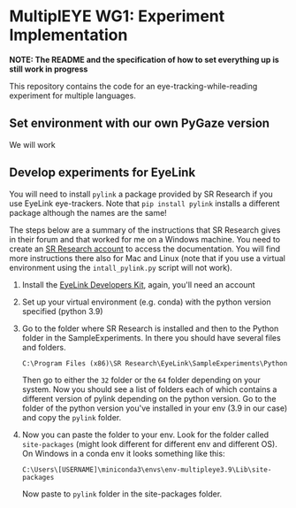 # MultiplEYE WG1: Experiment Implementation

**NOTE: The README and the specification of how to set everything up is still work in progress**

This repository contains the code for an eye-tracking-while-reading experiment for multiple languages.

## Set environment with our own PyGaze version
We will work 

## Develop experiments for EyeLink
You will need to install `pylink` a package provided by SR Research if you use EyeLink eye-trackers. 
Note that `pip install pylink` installs a different package although the names are the same!

The steps below are a summary of the instructions that SR Research gives in their forum and that worked for 
me on a Windows machine. You need to create an [SR Research account](https://www.sr-research.com/support/thread-48.html) to access the documentation. 
You will find more instructions there also for Mac and Linux (note 
that if you use a virtual environment using the `intall_pylink.py` script will not work).

1. Install the [EyeLink Developers Kit](https://www.sr-research.com/support/showthread.php?tid=13), again, you'll need
   an account
   

2. Set up your virtual environment (e.g. conda) with the python version specified (python 3.9)
   

3. Go to the folder where SR Research is installed and then to the Python folder in the SampleExperiments. In there you 
   should have several files and folders. 
   
   `C:\Program Files (x86)\SR Research\EyeLink\SampleExperiments\Python`
    
   Then go to either the `32` folder or the `64` folder depending on your system. Now you should see a list of folders 
   each of which contains a different version of pylink depending on the python version. Go to the folder of the python 
   version you've installed in your env (3.9 in our case) and copy the `pylink` folder.
  
 
4. Now you can paste the folder to your env. Look for the folder called `site-packages` (might look different for 
   different env and different OS). On Windows in a conda env it looks something like this:
   
   `C:\Users\[USERNAME]\miniconda3\envs\env-multipleye3.9\Lib\site-packages`

   Now paste to `pylink` folder in the site-packages folder.
